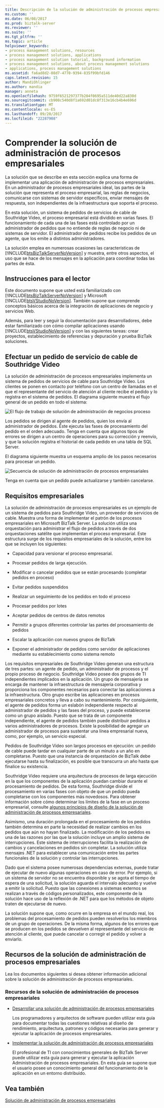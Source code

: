 ```yaml
---
title: Descripción de la solución de administración de procesos empresariales | Documentos de Microsoft
ms.custom: ''
ms.date: 06/08/2017
ms.prod: biztalk-server
ms.reviewer: ''
ms.suite: ''
ms.tgt_pltfrm: ''
ms.topic: article
helpviewer_keywords:
- process management solutions, resources
- process management solutions, applications
- process management solution tutorial, background information
- process management solutions, about process management solutions
- applications, process management solutions
ms.assetid: fa6ad8d2-08d7-4770-9394-835f99bfd146
caps.latest.revision: 15
author: MandiOhlinger
ms.author: mandia
manager: anneta
ms.openlocfilehash: 9759f6521297377b204f0695a511de40d22a830d
ms.sourcegitcommit: cb908c540d8f1a692d01dc8f313e16cb4b4e696d
ms.translationtype: MT
ms.contentlocale: es-ES
ms.lasthandoff: 09/20/2017
ms.locfileid: "22287908"
---
```

# <a name="understanding-the-business-process-management-solution"></a>Comprender la solución de administración de procesos empresariales
La solución que se describe en esta sección explica una forma de implementar una aplicación de administración de procesos empresariales. En un administrador de procesos empresariales ideal, las partes de la solución que representa el proceso empresarial, las reglas de negocios, comunicarse con sistemas de servidor específicos, enviar mensajes de respuesta, son independientes de la infraestructura que soporta el proceso.  
  
 En esta solución, un sistema de pedidos de servicios de cable de Southridge Video, el proceso empresarial está dividido en varias fases. El funcionamiento de cada una de las fases está controlado por un administrador de pedidos que no entiende de reglas de negocio ni de sistemas de servidor. El administrador de pedidos recibe los pedidos de un agente, que los emite a distintos administradores.  
  
 La solución emplea en numerosas ocasiones las características de [!INCLUDE[btsBizTalkServerNoVersion](../includes/btsbiztalkservernoversion-md.md)] y muestra, entre otros aspectos, el uso que se hace de los mensajes en la aplicación para coordinar todas las partes de ésta.  
  
## <a name="reader-guidance"></a>Instrucciones para el lector  
 Este documento supone que usted está familiarizado con [!INCLUDE[btsBizTalkServerNoVersion](../includes/btsbiztalkservernoversion-md.md)] y Microsoft [!INCLUDE[btsVStudioNoVersion](../includes/btsvstudionoversion-md.md)]. También supone que comprende conceptos básicos acerca de la integración de aplicaciones de negocio y servicios Web.  
  
 Además, para leer y seguir la documentación para desarrolladores, debe estar familiarizado con cómo compilar aplicaciones usando [!INCLUDE[btsVStudioNoVersion](../includes/btsvstudionoversion-md.md)] y con las siguientes tareas: crear proyectos, establecimiento de referencias y depuración y prueba BizTalk soluciones.  
  
## <a name="ordering-cable-service-from-southridge-video"></a>Efectuar un pedido de servicio de cable de Southridge Video  
 La solución de administración de procesos empresariales implementa un sistema de pedidos de servicios de cable para Southridge Video. Los clientes se ponen en contacto por teléfono con un centro de llamadas en el que el representante del servicio de atención al cliente recibe el pedido y lo registra en el sistema de pedidos. El diagrama siguiente muestra el flujo general de un pedido en todo el sistema:  
  
 ![El flujo de trabajo de solución de administración de negocios proceso](../core/media/business-process-manager-solution-work-flow.gif "Business_Process_Manager_Solution_Work_Flow")  
  
 Los pedidos se dirigen al agente de pedidos, quien los envía al administrador de pedidos. Éste ejecuta las fases de procesamiento del pedido en el orden adecuado. Tenga en cuenta que algunos tipos de errores se dirigen a un centro de operaciones para su corrección y reenvío, y que la solución registra el historial de cada pedido en una tabla de SQL Server.  
  
 El diagrama siguiente muestra un esquema amplio de los pasos necesarios para procesar un pedido.  
  
 ![Secuencia de solución de administración de procesos empresariales](../core/media/business-process-manager-solution-sequence.gif "Business_Process_Manager_Solution_Sequence")  
  
 Tenga en cuenta que un pedido puede actualizarse y también cancelarse.  
  
## <a name="business-requirements"></a>Requisitos empresariales  
 La solución de administración de procesos empresariales es un ejemplo de un sistema de pedidos para Southridge Video, un proveedor de servicios de cable. Muestra una forma de implementar el patrón de los procesos empresariales en Microsoft BizTalk Server. La solución utiliza una orquestación para administrar el flujo de pedidos a través de dos orquestaciones satélite que implementan el proceso empresarial. Este estructura surge de los requisitos empresariales de la solución, entre los que se incluyen los siguientes:  
  
-   Capacidad para versionar el proceso empresarial.  
  
-   Procesar pedidos de larga ejecución.  
  
-   Modificar o cancelar pedidos que se están procesando (completar pedidos en proceso)  
  
-   Evitar pedidos suspendidos  
  
-   Realizar un seguimiento de los pedidos en todo el proceso  
  
-   Procesar pedidos por lotes  
  
-   Aceptar pedidos de centros de datos remotos  
  
-   Permitir a grupos diferentes controlar las partes del procesamiento de pedidos  
  
-   Escalar la aplicación con nuevos grupos de BizTalk  
  
-   Exponer el administrador de pedidos como servidor de aplicaciones mediante su establecimiento como sistema remoto  
  
 Los requisitos empresariales de Southridge Video generan una estructura de tres partes: un agente de pedido, un administrador de procesos y el propio proceso de negocio. Southridge Video posee dos grupos de TI independientes implicados en la aplicación. Un grupo de mensajería se encarga de mantener la infraestructura de mensajería corporativa y proporciona los componentes necesarios para conectar las aplicaciones a la infraestructura. Otro grupo escribe las aplicaciones en procesos empresariales concretos y lleva a cabo su mantenimiento. Por consiguiente, el agente de pedidos forma un eslabón independiente respecto al administrador de pedidos y las fases del proceso, y puede establecerse como un grupo aislado. Puesto que se trata de un componente independiente, el agente de pedidos también puede distribuir pedidos a varios administradores de procesos. Existe la posibilidad de agregar un administrador de procesos para sustentar una línea empresarial nueva, como, por ejemplo, un servicio especial.  
  
 Pedidos de Southridge Video son largos procesos en ejecución: un pedido de cable puede tardar en cualquier parte de un minuto a un año en completarse. Puesto que una instancia de orquestación de BizTalk debe ejecutarse hasta su finalización, es posible que transcurra un año hasta que finalice su existencia.  
  
 Southridge Video requiere una arquitectura de procesos de larga ejecución en la que los componentes de la aplicación puedan cambiar durante el procesamiento de pedidos. De esta forma, Southridge divide el procesamiento en varias fases con objeto de que un pedido pueda completarse con los componentes más novedosos. Para obtener información sobre cómo determinar los límites de la fase en un proceso empresarial, consulte [algunos principios de diseño de la solución de administración de procesos empresariales](../core/some-design-principles-in-the-business-process-management-solution.md).  
  
 Asimismo, una duración prolongada en el procesamiento de los pedidos también determina en parte la necesidad de realizar cambios en los pedidos que aún no hayan finalizado. La modificación de los pedidos es una de las razones por las que la solución incluye un amplio sistema de interrupciones. Este sistema de interrupciones facilita la realización de cambios y cancelaciones en pedidos sin completar. La solución utiliza mensajes .NET para establecer una comunicación entre las partes funcionales de la solución y controlar las interrupciones.  
  
 Dado que el sistema posee numerosas dependencias externas, puede tratar de ejecutar de nuevo algunas operaciones en caso de error. Por ejemplo, si un sistema de servidor no se encuentra disponible y se agota el tiempo de espera de una solicitud, la solución aguarda el intervalo adecuado y vuelve a emitir la solicitud. Puesto que las conexiones a sistemas externos se realizan a través de códigos personalizados, este componente de la solución hace uso de la reflexión de .NET para que los métodos de objeto traten de ejecutarse de nuevo.  
  
 La solución supone que, como ocurre en la empresa en el mundo real, los problemas del procesamiento de pedidos pueden resolverlos los miembros de un grupo de operaciones. De la misma forma, algunos de los errores que se producen en los pedidos se devuelven al representante del servicio de atención al cliente, que puede cancelar o corregir el pedido y volver a enviarlo.  
  
## <a name="business-process-management-solution-resources"></a>Recursos de la solución de administración de procesos empresariales  
 Lea los documentos siguientes si desea obtener información adicional sobre la solución de administración de procesos empresariales.  
  
### <a name="business-process-management-solution-resources"></a>Recursos de la solución de administración de procesos empresariales  
  
-   [Desarrollar una solución de administración de procesos empresariales](../core/developing-a-business-process-management-solution.md)  
  
     Los programadores y arquitectos de software pueden utilizar esta guía para documentar todas las cuestiones relativas al diseño de rendimiento, arquitectura, patrones y códigos necesarias para generar y ejecutar la aplicación de procesos empresariales.  
  
-   [Implementar la solución de administración de procesos empresariales](../core/deploying-the-business-process-management-solution.md)  
  
     El profesional de TI con conocimientos generales de BizTalk Server puede utilizar esta guía para generar y ejecutar la aplicación Administración de procesos empresariales. En esta guía se supone que el usuario posee un conocimiento general del funcionamiento de la aplicación en un entorno distribuido.  
  
## <a name="see-also"></a>Vea también  
 [Solución de administración de procesos empresariales](../core/business-process-management-solution.md)